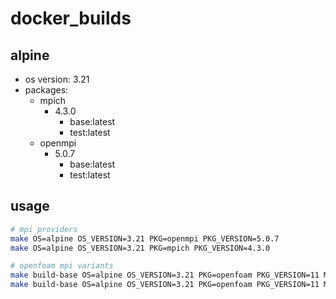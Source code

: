 # docker_builds

## alpine
  - os version: 3.21
  - packages:
    - mpich
      - 4.3.0
        - base:latest
        - test:latest
    - openmpi
      - 5.0.7
        - base:latest
        - test:latest

## usage
```bash
# mpi providers
make OS=alpine OS_VERSION=3.21 PKG=openmpi PKG_VERSION=5.0.7
make OS=alpine OS_VERSION=3.21 PKG=mpich PKG_VERSION=4.3.0

# openfoam mpi variants
make build-base OS=alpine OS_VERSION=3.21 PKG=openfoam PKG_VERSION=11 MPI_TYPE=mpich MPI_VERSION=4.3.0
make build-base OS=alpine OS_VERSION=3.21 PKG=openfoam PKG_VERSION=11 MPI_TYPE=openmpi MPI_VERSION=5.0.7
```
